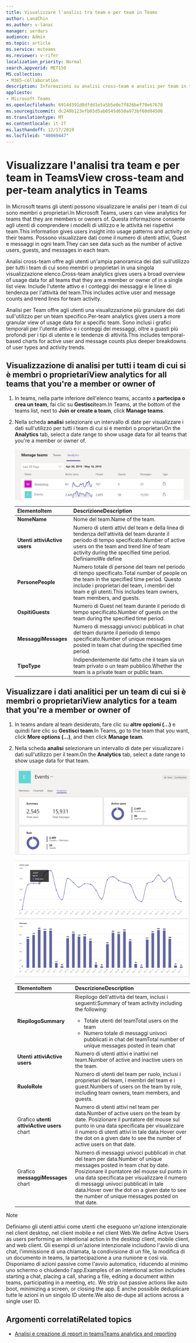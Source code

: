 ```yaml
---
title: Visualizzare l'analisi tra team e per team in Teams
author: LanaChin
ms.author: v-lanac
manager: serdars
audience: Admin
ms.topic: article
ms.service: msteams
ms.reviewer: v-rifer
localization_priority: Normal
search.appverid: MET150
MS.collection:
- M365-collaboration
description: Informazioni su analisi cross-team e analisi per team in teams, che consentono agli utenti di visualizzare i dati sull'utilizzo per i team di cui fanno parte.
appliesto:
- Microsoft Teams
ms.openlocfilehash: 6914d391d8dfdd1e5a5b5e0e7f826bef78e67678
ms.sourcegitcommit: dc240b123efb03d5ab0545d650a973bf60d04506
ms.translationtype: MT
ms.contentlocale: it-IT
ms.lasthandoff: 12/17/2019
ms.locfileid: "40069447"
---
```

# <a name="view-cross-team-and-per-team-analytics-in-teams"></a><span data-ttu-id="069bd-103">Visualizzare l'analisi tra team e per team in Teams</span><span class="sxs-lookup"><span data-stu-id="069bd-103">View cross-team and per-team analytics in Teams</span></span>

<span data-ttu-id="069bd-104">In Microsoft teams gli utenti possono visualizzare le analisi per i team di cui sono membri o proprietari.</span><span class="sxs-lookup"><span data-stu-id="069bd-104">In Microsoft Teams, users can view analytics for teams that they are members or owners of.</span></span> <span data-ttu-id="069bd-105">Questa informazione consente agli utenti di comprendere i modelli di utilizzo e le attività nei rispettivi team.</span><span class="sxs-lookup"><span data-stu-id="069bd-105">This information gives users insight into usage patterns and activity on their teams.</span></span> <span data-ttu-id="069bd-106">Possono visualizzare dati come il numero di utenti attivi, Guest e messaggi in ogni team.</span><span class="sxs-lookup"><span data-stu-id="069bd-106">They can see data such as the number of active users, guests, and messages in each team.</span></span>

<span data-ttu-id="069bd-107">Analisi cross-team offre agli utenti un'ampia panoramica dei dati sull'utilizzo per tutti i team di cui sono membri o proprietari in una singola visualizzazione elenco.</span><span class="sxs-lookup"><span data-stu-id="069bd-107">Cross-team analytics gives users a broad overview of usage data for all teams that they are a member or owner of in a single list view.</span></span> <span data-ttu-id="069bd-108">Include l'utente attivo e i conteggi dei messaggi e le linee di tendenza per l'attività del team.</span><span class="sxs-lookup"><span data-stu-id="069bd-108">This includes active user and message counts and trend lines for team activity.</span></span>  

<span data-ttu-id="069bd-109">Analisi per Team offre agli utenti una visualizzazione più granulare dei dati sull'utilizzo per un team specifico.</span><span class="sxs-lookup"><span data-stu-id="069bd-109">Per-team analytics gives users a more granular view of usage data for a specific team.</span></span> <span data-ttu-id="069bd-110">Sono inclusi i grafici temporali per l'utente attivo e i conteggi dei messaggi, oltre a guasti più profondi per i tipi di utente e le tendenze di attività.</span><span class="sxs-lookup"><span data-stu-id="069bd-110">This includes temporal-based charts for active user and message counts plus deeper breakdowns of user types and activity trends.</span></span>

## <a name="view-analytics-for-all-teams-that-youre-a-member-or-owner-of"></a><span data-ttu-id="069bd-111">Visualizzazione di analisi per tutti i team di cui si è membri o proprietari</span><span class="sxs-lookup"><span data-stu-id="069bd-111">View analytics for all teams that you're a member or owner of</span></span>

1. <span data-ttu-id="069bd-112">In teams, nella parte inferiore dell'elenco teams, accanto a **partecipa o crea un team**, fai clic su **Gestisci**team.</span><span class="sxs-lookup"><span data-stu-id="069bd-112">In Teams, at the bottom of the teams list, next to **Join or create a team**, click **Manage teams**.</span></span>
2. <span data-ttu-id="069bd-113">Nella scheda **analisi** selezionare un intervallo di date per visualizzare i dati sull'utilizzo per tutti i team di cui si è membri o proprietari.</span><span class="sxs-lookup"><span data-stu-id="069bd-113">On the **Analytics** tab, select a date range to show usage data for all teams that you're a member or owner of.</span></span>

    ![Cross-team-and-per-Team-Analytics-cross-team. png](../media/cross-team-and-per-team-analytics-cross-team.png)

    |<span data-ttu-id="069bd-115">Elemento</span><span class="sxs-lookup"><span data-stu-id="069bd-115">Item</span></span> |<span data-ttu-id="069bd-116">Descrizione</span><span class="sxs-lookup"><span data-stu-id="069bd-116">Description</span></span>  |
    |--------|-------------|
    |<span data-ttu-id="069bd-117">**Nome**</span><span class="sxs-lookup"><span data-stu-id="069bd-117">**Name**</span></span>   |<span data-ttu-id="069bd-118">Nome del team.</span><span class="sxs-lookup"><span data-stu-id="069bd-118">Name of the team.</span></span> |
    |<span data-ttu-id="069bd-119">**Utenti attivi**</span><span class="sxs-lookup"><span data-stu-id="069bd-119">**Active users**</span></span>   |<span data-ttu-id="069bd-120">Numero di utenti attivi del team e della linea di tendenza dell'attività del team durante il periodo di tempo specificato.</span><span class="sxs-lookup"><span data-stu-id="069bd-120">Number of active users on the team and trend line of team activity during the specified time period.</span></span> <span data-ttu-id="069bd-121">Definiamo</span><span class="sxs-lookup"><span data-stu-id="069bd-121">We define</span></span> 
    |<span data-ttu-id="069bd-122">**Persone**</span><span class="sxs-lookup"><span data-stu-id="069bd-122">**People**</span></span>   |<span data-ttu-id="069bd-123">Numero totale di persone del team nel periodo di tempo specificato.</span><span class="sxs-lookup"><span data-stu-id="069bd-123">Total number of people on the team in the specified time period.</span></span> <span data-ttu-id="069bd-124">Questo include i proprietari del team, i membri del team e gli utenti.</span><span class="sxs-lookup"><span data-stu-id="069bd-124">This includes team owners, team members, and guests.</span></span>|
    |<span data-ttu-id="069bd-125">**Ospiti**</span><span class="sxs-lookup"><span data-stu-id="069bd-125">**Guests**</span></span>   |<span data-ttu-id="069bd-126">Numero di Guest nel team durante il periodo di tempo specificato.</span><span class="sxs-lookup"><span data-stu-id="069bd-126">Number of guests on the team during the specified time period.</span></span> |
    |<span data-ttu-id="069bd-127">**Messaggi**</span><span class="sxs-lookup"><span data-stu-id="069bd-127">**Messages**</span></span>   |<span data-ttu-id="069bd-128">Numero di messaggi univoci pubblicati in chat del team durante il periodo di tempo specificato.</span><span class="sxs-lookup"><span data-stu-id="069bd-128">Number of unique messages posted in team chat during the specified time period.</span></span> |
    |<span data-ttu-id="069bd-129">**Tipo**</span><span class="sxs-lookup"><span data-stu-id="069bd-129">**Type**</span></span>   |<span data-ttu-id="069bd-130">Indipendentemente dal fatto che il team sia un team privato o un team pubblico.</span><span class="sxs-lookup"><span data-stu-id="069bd-130">Whether the team is a private team or public team.</span></span>|

## <a name="view-analytics-for-a-team-that-youre-a-member-or-owner-of"></a><span data-ttu-id="069bd-131">Visualizzare i dati analitici per un team di cui si è membri o proprietari</span><span class="sxs-lookup"><span data-stu-id="069bd-131">View analytics for a team that you're a member or owner of</span></span>

1. <span data-ttu-id="069bd-132">In teams andare al team desiderato, fare clic su **altre opzioni (...)** e quindi fare clic su **Gestisci team**.</span><span class="sxs-lookup"><span data-stu-id="069bd-132">In Teams, go to the team that you want, click **More options (...)**, and then click **Manage team**.</span></span>  
2. <span data-ttu-id="069bd-133">Nella scheda **analisi** selezionare un intervallo di date per visualizzare i dati sull'utilizzo per il team.</span><span class="sxs-lookup"><span data-stu-id="069bd-133">On the **Analytics** tab, select a date range to show usage data for that team.</span></span>  

    ![Cross-team-and-per-Team-Analytics-per-Team. png](../media/cross-team-and-per-team-analytics-per-team.png)

    |<span data-ttu-id="069bd-135">Elemento</span><span class="sxs-lookup"><span data-stu-id="069bd-135">Item</span></span> |<span data-ttu-id="069bd-136">Descrizione</span><span class="sxs-lookup"><span data-stu-id="069bd-136">Description</span></span>  |
    |--------|-------------|
    |<span data-ttu-id="069bd-137">**Riepilogo**</span><span class="sxs-lookup"><span data-stu-id="069bd-137">**Summary**</span></span>   |<span data-ttu-id="069bd-138">Riepilogo dell'attività del team, inclusi i seguenti:</span><span class="sxs-lookup"><span data-stu-id="069bd-138">Summary of team activity including the following:</span></span><ul><li><span data-ttu-id="069bd-139">Totale utenti del team</span><span class="sxs-lookup"><span data-stu-id="069bd-139">Total users on the team</span></span></li> <li> <span data-ttu-id="069bd-140">Numero totale di messaggi univoci pubblicati in chat del team</span><span class="sxs-lookup"><span data-stu-id="069bd-140">Total number of unique messages posted in team chat</span></span> </li> </ul> |
    |<span data-ttu-id="069bd-141">**Utenti attivi**</span><span class="sxs-lookup"><span data-stu-id="069bd-141">**Active users**</span></span>   |<span data-ttu-id="069bd-142">Numero di utenti attivi e inattivi nel team.</span><span class="sxs-lookup"><span data-stu-id="069bd-142">Number of active and inactive users on the team.</span></span>|
    |<span data-ttu-id="069bd-143">**Ruolo**</span><span class="sxs-lookup"><span data-stu-id="069bd-143">**Role**</span></span>   |<span data-ttu-id="069bd-144">Numero di utenti del team per ruolo, inclusi i proprietari del team, i membri del team e i guest.</span><span class="sxs-lookup"><span data-stu-id="069bd-144">Numbers of users on the team by role, including team owners, team members, and guests.</span></span>|
    |<span data-ttu-id="069bd-145">Grafico **utenti attivi**</span><span class="sxs-lookup"><span data-stu-id="069bd-145">**Active users** chart</span></span>  |<span data-ttu-id="069bd-146">Numero di utenti attivi nel team per data.</span><span class="sxs-lookup"><span data-stu-id="069bd-146">Number of active users on the team by date.</span></span> <span data-ttu-id="069bd-147">Posizionare il puntatore del mouse sul punto in una data specificata per visualizzare il numero di utenti attivi in tale data.</span><span class="sxs-lookup"><span data-stu-id="069bd-147">Hover over the dot on a given date to see the number of active users on that date.</span></span>|
    |<span data-ttu-id="069bd-148">Grafico **messaggi**</span><span class="sxs-lookup"><span data-stu-id="069bd-148">**Messages** chart</span></span>  |<span data-ttu-id="069bd-149">Numero di messaggi univoci pubblicati in chat del team per data.</span><span class="sxs-lookup"><span data-stu-id="069bd-149">Number of unique messages posted in team chat by date.</span></span> <span data-ttu-id="069bd-150">Posizionare il puntatore del mouse sul punto in una data specificata per visualizzare il numero di messaggi univoci pubblicati in tale data.</span><span class="sxs-lookup"><span data-stu-id="069bd-150">Hover over the dot on a given date to see the number of unique messages posted on that date.</span></span>|
    
> [!NOTE]
> <span data-ttu-id="069bd-151">Definiamo gli utenti attivi come utenti che eseguono un'azione intenzionale nel client desktop, nel client mobile e nel client Web.</span><span class="sxs-lookup"><span data-stu-id="069bd-151">We define Active Users as users performing an intentional action in the desktop client, mobile client, and web client.</span></span> <span data-ttu-id="069bd-152">Gli esempi di un'azione intenzionale includono l'avvio di una chat, l'immissione di una chiamata, la condivisione di un file, la modifica di un documento in teams, la partecipazione a una riunione e così via. Disponiamo di azioni passive come l'avvio automatico, riducendo al minimo uno schermo o chiudendo l'app.</span><span class="sxs-lookup"><span data-stu-id="069bd-152">Examples of an intentional action includes starting a chat, placing a call, sharing a file, editing a document within teams, participating in a meeting, etc. We strip out passive actions like auto boot, minimizing a screen, or closing the app.</span></span> <span data-ttu-id="069bd-153">È anche possibile deduplicare tutte le azioni in un singolo ID utente.</span><span class="sxs-lookup"><span data-stu-id="069bd-153">We also de-dupe all actions across a single user ID.</span></span>

## <a name="related-topics"></a><span data-ttu-id="069bd-154">Argomenti correlati</span><span class="sxs-lookup"><span data-stu-id="069bd-154">Related topics</span></span>

- [<span data-ttu-id="069bd-155">Analisi e creazione di report in teams</span><span class="sxs-lookup"><span data-stu-id="069bd-155">Teams analytics and reporting</span></span>](teams-reporting-reference.md)
